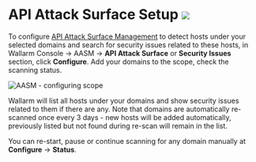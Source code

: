 # API Attack Surface Setup  <a href="../../about-wallarm/subscription-plans/#api-attack-surface"><img src="../../images/api-attack-surface-tag.svg" style="border: none;"></a>

To configure [API Attack Surface Management](overview.md) to detect hosts under your selected domains and search for security issues related to these hosts, in Wallarm Console → AASM → **API Attack Surface** or **Security Issues** section, click **Configure**. Add your domains to the scope, check the scanning status.

![AASM - configuring scope](../images/api-attack-surface/aasm-scope.png)

Wallarm will list all hosts under your domains and show security issues related to them if there are any. Note that domains are automatically re-scanned once every 3 days - new hosts will be added automatically, previously listed but not found during re-scan will remain in the list.

You can re-start, pause or continue scanning for any domain manually at **Configure** → **Status**.